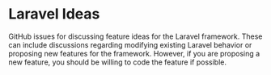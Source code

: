 # Laravel Ideas

GitHub issues for discussing feature ideas for the Laravel framework. These can include discussions regarding modifying existing Laravel behavior or proposing new features for the framework. However, if you are proposing a new feature, you should be willing to code the feature if possible.
